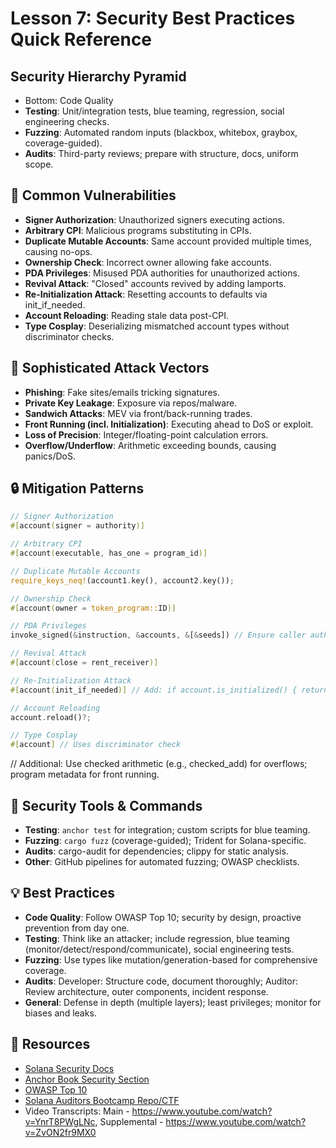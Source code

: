 # Lesson 7: Security Best Practices Quick Reference

## Security Hierarchy Pyramid
- Bottom: Code Quality
- **Testing**: Unit/integration tests, blue teaming, regression, social engineering checks.
- **Fuzzing**: Automated random inputs (blackbox, whitebox, graybox, coverage-guided).
- **Audits**: Third-party reviews; prepare with structure, docs, uniform scope.

## 🚨 Common Vulnerabilities
- **Signer Authorization**: Unauthorized signers executing actions.
- **Arbitrary CPI**: Malicious programs substituting in CPIs.
- **Duplicate Mutable Accounts**: Same account provided multiple times, causing no-ops.
- **Ownership Check**: Incorrect owner allowing fake accounts.
- **PDA Privileges**: Misused PDA authorities for unauthorized actions.
- **Revival Attack**: "Closed" accounts revived by adding lamports.
- **Re-Initialization Attack**: Resetting accounts to defaults via init_if_needed.
- **Account Reloading**: Reading stale data post-CPI.
- **Type Cosplay**: Deserializing mismatched account types without discriminator checks.

## 🚨 Sophisticated Attack Vectors
- **Phishing**: Fake sites/emails tricking signatures.
- **Private Key Leakage**: Exposure via repos/malware.
- **Sandwich Attacks**: MEV via front/back-running trades.
- **Front Running (incl. Initialization)**: Executing ahead to DoS or exploit.
- **Loss of Precision**: Integer/floating-point calculation errors.
- **Overflow/Underflow**: Arithmetic exceeding bounds, causing panics/DoS.

## 🔒 Mitigation Patterns
```rust
// Signer Authorization
#[account(signer = authority)]

// Arbitrary CPI
#[account(executable, has_one = program_id)]

// Duplicate Mutable Accounts
require_keys_neq!(account1.key(), account2.key());

// Ownership Check
#[account(owner = token_program::ID)]

// PDA Privileges
invoke_signed(&instruction, &accounts, &[&seeds]) // Ensure caller authorization

// Revival Attack
#[account(close = rent_receiver)]

// Re-Initialization Attack
#[account(init_if_needed)] // Add: if account.is_initialized() { return Err(Error::AlreadyInitialized); }

// Account Reloading
account.reload()?;

// Type Cosplay
#[account] // Uses discriminator check
```
// Additional: Use checked arithmetic (e.g., checked_add) for overflows; program metadata for front running.

## 🔧 Security Tools & Commands
- **Testing**: `anchor test` for integration; custom scripts for blue teaming.
- **Fuzzing**: `cargo fuzz` (coverage-guided); Trident for Solana-specific.
- **Audits**: cargo-audit for dependencies; clippy for static analysis.
- **Other**: GitHub pipelines for automated fuzzing; OWASP checklists.

## 💡 Best Practices
- **Code Quality**: Follow OWASP Top 10; security by design, proactive prevention from day one.
- **Testing**: Think like an attacker; include regression, blue teaming (monitor/detect/respond/communicate), social engineering tests.
- **Fuzzing**: Use types like mutation/generation-based for comprehensive coverage.
- **Audits**: Developer: Structure code, document thoroughly; Auditor: Review architecture, outer components, incident response.
- **General**: Defense in depth (multiple layers); least privileges; monitor for biases and leaks.

## 🔗 Resources
- [Solana Security Docs](https://docs.solana.com/security)
- [Anchor Book Security Section](https://book.anchor-lang.com/anchor_in_depth/security.html)
- [OWASP Top 10](https://owasp.org/Top10/)
- [Solana Auditors Bootcamp Repo/CTF](https://github.com/Ackee-Blockchain/solana-auditors-bootcamp)
- Video Transcripts: Main - https://www.youtube.com/watch?v=YnrT8PWgLNc, Supplemental - https://www.youtube.com/watch?v=ZvON2fr9MX0
